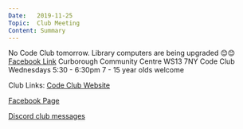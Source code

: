 ```yaml
---
Date:   2019-11-25
Topic:  Club Meeting
Content: Summary
---
```

No Code Club tomorrow. Library computers are being upgraded 😊😊
[Facebook Link](https://www.facebook.com/1481985248595237/posts/2397357463724673/)
Curborough Community Centre
WS13 7NY
Code Club
Wednesdays 5:30 - 6:30pm
7 - 15 year olds welcome

Club Links:
[Code Club Website](https://lichfield-code-club.github.io/)

[Facebook Page](https://www.facebook.com/LichfieldCoders)

[Discord club messages](https://discord.gg/szz6xGK)
